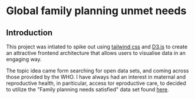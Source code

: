 # Global family planning unmet needs

## Introduction

This project was intiated to spike out using [tailwind css](https://tailwindcss.com/) and [D3.js](https://d3js.org/) to create an attractive frontend architecture that allows users to visualise data in an engaging way.

The topic idea came form searching for open data sets, and coming across those provided by the WHO. I have always had an interest in maternal and reproductive health, in pariticular, access tor eproductive care, to decided to utilize the "Family planning needs satisfied" data set found [here](https://apps.who.int/gho/data/view.main.FAMILYPLANNINGREGv?lang=en).
